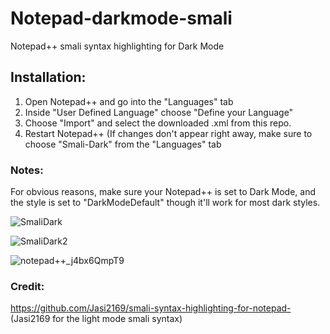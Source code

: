 # Notepad-darkmode-smali
Notepad++ smali syntax highlighting for Dark Mode

## Installation:
1. Open Notepad++ and go into the "Languages" tab
2. Inside "User Defined Language" choose "Define your Language"
3. Choose "Import" and select the downloaded .xml from this repo.
4. Restart Notepad++ (If changes don't appear right away, make sure to choose "Smali-Dark" from the "Languages" tab

### Notes:

For obvious reasons, make sure your Notepad++ is set to Dark Mode, and the style is set to "DarkModeDefault" though it'll work for most dark styles.

![SmaliDark](https://github.com/hiyall360/Notepad-darkmode-smali/assets/20654859/6857abf2-2ae7-49d6-be3b-78e91e6f0fc1)

![SmaliDark2](https://github.com/hiyall360/Notepad-darkmode-smali/assets/20654859/9d3a389f-dabf-4ed6-891d-1198ac71f069)

![notepad++_j4bx6QmpT9](https://github.com/hiyall360/Notepad-darkmode-smali/assets/20654859/595592d4-6177-4020-933f-5cfd7e6cc6b1)

### Credit:

https://github.com/Jasi2169/smali-syntax-highlighting-for-notepad- (Jasi2169 for the light mode smali syntax)
